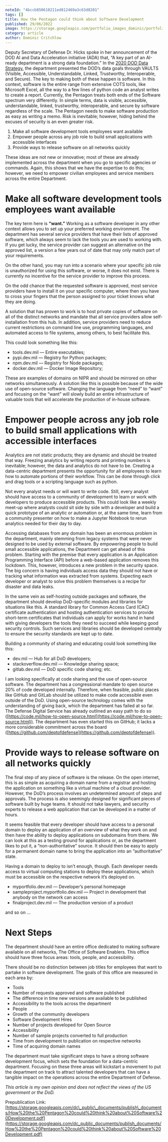 ```yaml
---
noteId: "4bccb850610211ed812469a3c63d8201"
tags: []
title: How the Pentagon could think about Software Development
published: 29/06/2022
image: https://storage.googleapis.com/portfolio_images_dominic/portfolio_images/Planes-13.jpg
category: article
author: Dominic Critchlow
---
```


Deputy Secretary of Defense Dr. Hicks spoke in her announcement of the DOD AI and Data Acceleration initiative (ADA) that, “A key part of an AI-ready department is a strong data foundation.” In the [2020 DOD Data Strategy](https://media.defense.gov/2020/Oct/08/2002514180/-1/-1/0/DOD-DATA-STRATEGY.PDF), the department presented the DOD’s data goals through VAULTS (Visible, Accessible, Understandable, Linked, Trustworthy, Interoperable, and Secure). The key to making both of these happen is software. In this context, software is the entire range from extensive COTS tools, like Microsoft Excel, all the way to a few lines of python code an analyst writes to create a report. Currently, the Pentagon treats both ends of the Software spectrum very differently. In simple terms, data is visible, accessible, understandable, linked, trustworthy, interoperable, and secure by software regardless of the scale. The Pentagon needs to make software production as easy as writing a memo. Risk is inevitable; however, hiding behind the excuses of security is an even greater risk.

1.  Make all software development tools employees want available
2.  Empower people across any job role to build small applications with accessible interfaces
3.  Provide ways to release software on all networks quickly

These ideas are not new or innovative; most of these are already implemented across the department when you go to specific agencies or commands. Again, this shows that we have the expertise to do this; however, we need to empower civilian employees and service members across the entire Department.

Make all software development tools employees want available
============================================================

The key term here is **“want.”** Working as a software developer in any other context allows you to set up your preferred working environment. The department has several service providers that have their lists of approved software, which always seem to lack the tools you are used to working with. If you get lucky, the service provider can suggest an alternative on the approved list, a version a few years out of date that may only match part of your requirements.

On the other hand, you may run into a scenario where your specific job role is unauthorized for using this software, or worse, it does not exist. There is currently no incentive for the service provider to improve this process.

On the odd chance that the requested software is approved, most service providers have to install it on your specific computer, where then you have to cross your fingers that the person assigned to your ticket knows what they are doing.

A solution that has proven to work is to host private copies of software on all of the distinct networks and mandate that all service providers allow self-installation from this hub. In addition, service providers need to reduce current restrictions on command line use, programming languages, and automated access to file systems, among others, to best facilitate this.

This could look something like this:

*   tools.dev.mil — Entire executables;
*   pypi.dev.mil — Registry for Python packages;
*   npm.dev.mil — Registry for Node packages;
*   docker.dev.mil — Docker Image Repository;

These are examples of domains on NIPR and should be mirrored on other networks simultaneously. A solution like this is possible because of the wide use of open-source software. Changing the language from “need” to “want” and focusing on the “want” will slowly build an entire infrastructure of valuable tools that will accelerate the production of in-house software.

Empower people across any job role to build small applications with accessible interfaces
=========================================================================================

Analytics are not static products; they are dynamic and should be treated that way. Freezing analytics by writing reports and printing numbers is inevitable; however, the data and analytics do not have to be. Creating a data-centric department presents the opportunity for all employees to learn how to automate portions of their workflow. This can be done through click and drag tools or a scripting language such as python.

Not every analyst needs or will want to write code. Still, every analyst should have access to a community of development to learn or work with developers to produce accessible products. This could look like a weekly meet-up where analysts could sit side by side with a developer and build a quick prototype of an analytic or automation or, at the same time, learn from a community presenter on how to make a Jupyter Notebook to rerun analytics needed for their day to day.

Accessing databases from any domain has been an enormous problem in the department, mainly stemming from legacy systems that were never designed to be used by external software. By empowering people to build small accessible applications, the Department can get ahead of this problem. Starting with the premise that every application is an Application Programming Interface (API) before a web-based application removes this lockdown. This, however, introduces a new problem in the security space. The big concern is having individuals access data they should not have or tracking what information was extracted from systems. Expecting each developer or analyst to solve this problem themselves is a recipe for disaster and data leaks.

In the same vein as self-hosting outside packages and software, the department should develop DoD-specific modules and libraries for situations like this. A standard library for Common Access Card (CAC) certificate authentication and hosting authentication services to provide short-term certificates that individuals can apply for works hand in hand with giving developers the tools they need to succeed while keeping good security controls. Such services and libraries should be developed centrally to ensure the security standards are kept up to date.

Building a community of sharing and educating could look something like this:

*   dev.mil — Hub for all DoD developers;
*   stackoverflow.dev.mil — Knowledge sharing space;
*   gitlab.dev.mil — DoD specific code sharing; etc.

I am looking specifically at code sharing and the use of open-source software. The department has a congressional mandate to open source 20% of code developed internally. Therefore, when feasible, public places like GitHub and GitLab should be utilized to make code accessible even outside of the DoD. Using open-source technology comes with the understanding of giving back, which the department has failed at so far. The Defense Digital Service has already outlined an easy path to do so ([https://code.mil/how-to-open-source.html](https://code.mil/how-to-open-source.html)). The department has even started this on GitHub; it lacks a more considerable commitment across the board ([https://github.com/deptofdefense](https://github.com/deptofdefense)).

Provide ways to release software on all networks quickly
========================================================

The final step of any piece of software is the release. On the open internet, this is as simple as acquiring a domain name from a registrar and hosting the application on something like a virtual machine of a cloud provider. However, the DoD’s process involves an undetermined amount of steps and approvals. The process is also seemingly designed for significant pieces of software built by huge teams. It should not take lawyers, and security experts to release a web application that can be developed in a matter of hours.

It seems feasible that every developer should have access to a personal domain to deploy an application of an overview of what they work on and then have the ability to deploy applications on subdomains from there. We can look at this as a testing ground for applications or, as the department likes to put it, a “non-authoritative” source. It should then be easy to apply for a permanent domain name to bring the application into an “authoritative” state.

Having a domain to deploy to isn’t enough, though. Each developer needs access to virtual computing stations to deploy these applications, which must be accessible on the respective network it’s deployed on.

*   myportfolio.dev.mil — Developer’s personal homepage
*   sampleproject.myportfolio.dev.mil — Project in development that anybody on the network can access
*   finalproject.dev.mil — The production version of a product

and so on …

Next Steps
==========

The department should have an entire office dedicated to making software available on all networks, The Office of Software Enablers. This office should have three focus areas: tools, people, and accessibility.

There should be no distinction between job titles for employees that want to partake in software development. The goals of this office are measured in each area by:

*   Tools
*   Number of requests approved and software published
*   The difference in time new versions are available to be published
*   Accessibility to the tools across the department
*   People
*   Growth of the community developers
*   Software Development Hires
*   Number of projects developed for Open Source
*   Accessibility
*   Number of sample projects converted to full production
*   Time from development to publication on respective networks
*   Time of acquiring domain names

The department must take significant steps to have a strong software development focus, which sets the foundation for a data-centric department. Focusing on these three areas will kickstart a movement to put the department on track to attract talented developers that can have a tangible impact on the operations across the entire Department of Defense.

_This article is my own opinion and does not reflect the views of the US government or the DoD._

Prepublication Link: [https://storage.googleapis.com/dc\_public\_documents/publish\_documents/How%20the%20Pentagon%20could%20think%20about%20Software%20Development.pdf](https://storage.googleapis.com/dc_public_documents/publish_documents/How%20the%20Pentagon%20could%20think%20about%20Software%20Development.pdf)
